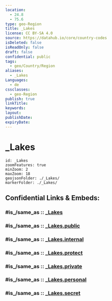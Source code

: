 ```yaml
---
location:
  - 24.8
  - 75.6
type: geo-Region
title: _Lakes
license: CC BY-SA 4.0
source: https://datahub.io/core/country-codes
isDeleted: false
isReadOnly: false
draft: false
confidential: public
tags:
  - geo/Country/Region
aliases:
  - _Lakes
Languages:
  - de
cssclasses:
  - geo-Region
publish: true
linkTitle:
keywords:
layout:
publishDate:
expiryDate:
---
```


# _Lakes

```leaflet
id: _Lakes
zoomFeatures: true 
minZoom: 2 
maxZoom: 18
geojsonFolder: ./_Lakes/
markerFolder: ./_Lakes/
```


## Confidential Links & Embeds: 

### #is_/same_as :: [_Lakes](/_Standards/Earth/Continent/Asia/Asia~South/India/States~India/Rajasthan/_Lakes.md) 

### #is_/same_as :: [_Lakes.public](/_public/Earth/Continent/Asia/Asia~South/India/States~India/Rajasthan/_Lakes.public.md) 

### #is_/same_as :: [_Lakes.internal](/_internal/Earth/Continent/Asia/Asia~South/India/States~India/Rajasthan/_Lakes.internal.md) 

### #is_/same_as :: [_Lakes.protect](/_protect/Earth/Continent/Asia/Asia~South/India/States~India/Rajasthan/_Lakes.protect.md) 

### #is_/same_as :: [_Lakes.private](/_private/Earth/Continent/Asia/Asia~South/India/States~India/Rajasthan/_Lakes.private.md) 

### #is_/same_as :: [_Lakes.personal](/_personal/Earth/Continent/Asia/Asia~South/India/States~India/Rajasthan/_Lakes.personal.md) 

### #is_/same_as :: [_Lakes.secret](/_secret/Earth/Continent/Asia/Asia~South/India/States~India/Rajasthan/_Lakes.secret.md)

